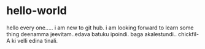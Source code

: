# hello-world

hello every one.....
i am new to git hub. i am looking forward to learn some thing
deenamma jeevitam..edava batuku ipoindi. 
baga akalestundi.. chickfil-A ki velli edina tinali.
